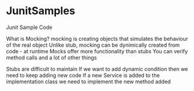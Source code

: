 # JunitSamples
Junit Sample Code

 What is Mocking?
   mocking is creating objects that simulates the behaviour of the real object
   Unlike stub, mocking can be dynimically created from code - at runtime
   Mocks offer more functionality than stubs
   You can verify method calls and a lot of other things
  
 Stubs are difficult to maintain
    If we want to add dynamic condition then we need to keep adding new code
    If a new Service is added to the implementation class we need to implement the new method added
